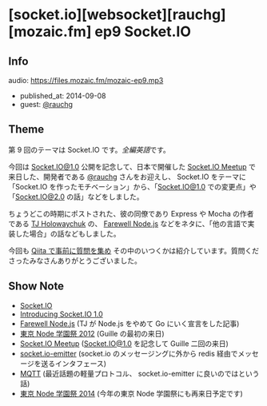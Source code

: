 # [socket.io][websocket][rauchg][mozaic.fm] ep9 Socket.IO

## Info

audio: https://files.mozaic.fm/mozaic-ep9.mp3

- published_at: 2014-09-08
- guest: [@rauchg](https://twitter.com/rauchg)


## Theme

第 9 回のテーマは Socket.IO です。*全編英語*です。

今回は [Socket.IO@1.0](http://socket.io) 公開を記念して、日本で開催した [Socket.IO Meetup](http://connpass.com/event/6911/) で来日した、開発者である [@rauchg](https://twitter.com/rauchg) さんをお迎えし、 Socket.IO をテーマに 「Socket.IO を作ったモチベーション」から、「Socket.IO@1.0 での変更点」や「Socket.IO@2.0 の話」などをしました。

ちょうどこの時期にポストされた、彼の同僚であり Express や Mocha の作者である [TJ Holowaychuk](https://twitter.com/tjholowaychuk) の、 [Farewell Node.js](https://medium.com/code-adventures/farewell-node-js-4ba9e7f3e52b) などをネタに、「他の言語で実装した場合」の話などもしました。

今回も [Qiita で事前に質問を集め](http://qiita.com/Jxck_/items/c5bfa3d16053de3f21eb) その中のいつくかは紹介しています。質問くださったみなさんありがとうございました。


## Show Note

- [Socket.IO](http://socket.io)
- [Introducing Socket.IO 1.0](http://socket.io/blog/introducing-socket-io-1-0/)
- [Farewell Node.js](https://medium.com/code-adventures/farewell-node-js-4ba9e7f3e52b) (TJ が Node.js をやめて Go にいく宣言をした記事)
- [東京 Node 学園祭 2012](http://nodefest.jp/2012/) (Guille の最初の来日)
- [Socket.IO Meetup](http://connpass.com/event/6911/) (Socket.IO@1.0 を記念して Guille 二回の来日)
- [socket.io-emitter](https://github.com/automattic/socket.io-emitter) (socket.io のメッセージングに外から redis 経由でメッセージを送るインタフェース)
- [MQTT](http://mqtt.org) (最近話題の軽量プロトコル、 socket.io-emitter に良いのではという話)
- [東京 Node 学園祭 2014](http://nodefest.jp/2014/) (今年の東京 Node 学園祭にも再来日予定です)
